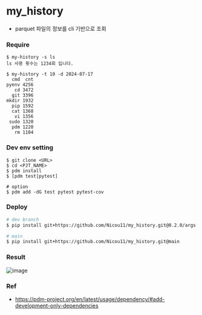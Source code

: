 # my_history
- parquet 파일의 정보를 cli 기반으로 조회

### Require
```
$ my-history -s ls
ls 사용 횟수는 1234회 입니다.

$ my-history -t 10 -d 2024-07-17
  cmd  cnt
pyenv 4256
   cd 3472
  git 3396
mkdir 1932
  pip 1592
  cat 1368
   vi 1356
 sudo 1320
  pdm 1220
   rm 1104
```
### Dev env setting
```
$ git clone <URL>
$ cd <PJT_NAME>
$ pdm install
$ [pdm test|pytest]

# option 
$ pdm add -dG test pytest pytest-cov
```
### Deploy
```bash
# dev branch
$ pip install git+https://github.com/Nicou11/my_history.git@0.2.0/args

# main
$ pip install git+https://github.com/Nicou11/my_history.git@main
```

### Result
![image](https://github.com/user-attachments/assets/de719535-7228-4380-8ecf-b937d51d57a2)

### Ref
- https://pdm-project.org/en/latest/usage/dependency/#add-development-only-dependencies

